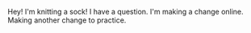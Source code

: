 Hey! I'm knitting a sock!
I have a question.
I'm making a change online.
Making another change to practice.